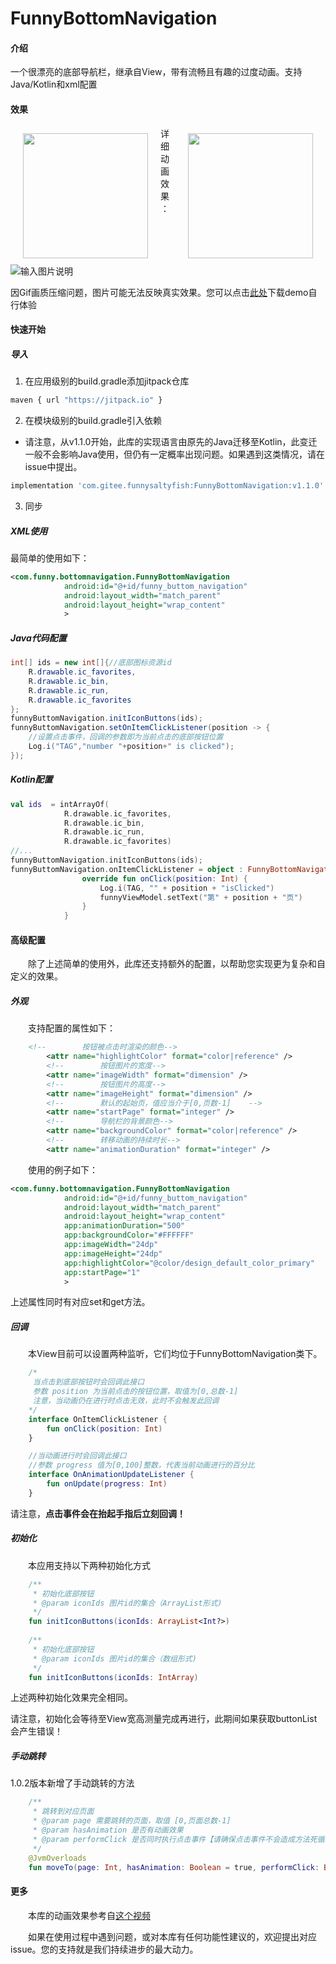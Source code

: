 # FunnyBottomNavigation

#### 介绍
一个很漂亮的底部导航栏，继承自View，带有流畅且有趣的过度动画。支持Java/Kotlin和xml配置

#### 效果

<p>
<div>
<img src="https://gitee.com/funnysaltyfish/FunnyBottomNavigation/raw/master/demo_show.gif" width="200" style="float:left;margin:10px 20px;"/>
<img src="https://gitee.com/funnysaltyfish/FunnyBottomNavigation/raw/master/custom_by_xml.png" width="200" style="float:right;margin:10px 20px;"/>
<div/>
</p>
详细动画效果：  

![输入图片说明](https://gitee.com/funnysaltyfish/FunnyBottomNavigation/raw/master/detail_gif.gif "在这里输入图片标题")   


因Gif画质压缩问题，图片可能无法反映真实效果。您可以点击[此处](https://gitee.com/funnysaltyfish/FunnyBottomNavigation/raw/master/demo-1.1.0.apk)下载demo自行体验

#### 快速开始
##### 导入
1. 在应用级别的build.gradle添加jitpack仓库

```bash
maven { url "https://jitpack.io" }
```

2. 在模块级别的build.gradle引入依赖
* 请注意，从v1.1.0开始，此库的实现语言由原先的Java迁移至Kotlin，此变迁一般不会影响Java使用，但仍有一定概率出现问题。如果遇到这类情况，请在issue中提出。

```bash
implementation 'com.gitee.funnysaltyfish:FunnyBottomNavigation:v1.1.0'
```
3. 同步

##### XML使用
最简单的使用如下：

```xml
<com.funny.bottomnavigation.FunnyBottomNavigation
            android:id="@+id/funny_buttom_navigation"
            android:layout_width="match_parent"
            android:layout_height="wrap_content"
            >
```
##### Java代码配置

```java
int[] ids = new int[]{//底部图标资源id
    R.drawable.ic_favorites,
    R.drawable.ic_bin,
    R.drawable.ic_run,
    R.drawable.ic_favorites
};
funnyButtomNavigation.initIconButtons(ids);
funnyButtomNavigation.setOnItemClickListener(position -> {
    //设置点击事件，回调的参数即为当前点击的底部按钮位置
    Log.i("TAG","number "+position+" is clicked");
});
```

##### Kotlin配置

```kotlin
val ids  = intArrayOf(
            R.drawable.ic_favorites,
            R.drawable.ic_bin,
            R.drawable.ic_run,
            R.drawable.ic_favorites)
//...
funnyButtomNavigation.initIconButtons(ids);
funnyButtomNavigation.onItemClickListener = object : FunnyBottomNavigation.OnItemClickListener{
                override fun onClick(position: Int) {
                    Log.i(TAG, "" + position + "isClicked")
                    funnyViewModel.setText("第" + position + "页")
                }
            }
```
#### 高级配置

&emsp;&emsp;除了上述简单的使用外，此库还支持额外的配置，以帮助您实现更为复杂和自定义的效果。
##### 外观
&emsp;&emsp;支持配置的属性如下：

```xml
	<!--        按钮被点击时渲染的颜色-->
        <attr name="highlightColor" format="color|reference" />
        <!--        按钮图片的宽度-->
        <attr name="imageWidth" format="dimension" />
        <!--        按钮图片的高度-->
        <attr name="imageHeight" format="dimension" />
        <!--        默认的起始页，值应当介于[0,页数-1]    -->
        <attr name="startPage" format="integer" />
        <!--        导航栏的背景颜色-->
        <attr name="backgroundColor" format="color|reference" />
        <!--        转移动画的持续时长-->
        <attr name="animationDuration" format="integer" />
```
&emsp;&emsp;使用的例子如下：

```xml
<com.funny.bottomnavigation.FunnyBottomNavigation
            android:id="@+id/funny_buttom_navigation"
            android:layout_width="match_parent"
            android:layout_height="wrap_content"
            app:animationDuration="500"
            app:backgroundColor="#FFFFFF"
            app:imageWidth="24dp"
            app:imageHeight="24dp"
            app:highlightColor="@color/design_default_color_primary"
            app:startPage="1"
            >
```

上述属性同时有对应set和get方法。

##### 回调
&emsp;&emsp;本View目前可以设置两种监听，它们均位于FunnyBottomNavigation类下。

```kotlin
    /*
     当点击到底部按钮时会回调此接口
     参数 position 为当前点击的按钮位置，取值为[0,总数-1]
     注意，当动画仍在进行时点击无效，此时不会触发此回调
    */
    interface OnItemClickListener {
        fun onClick(position: Int)
    }

    //当动画进行时会回调此接口
    //参数 progress 值为[0,100]整数，代表当前动画进行的百分比
    interface OnAnimationUpdateListener {
        fun onUpdate(progress: Int)
    }

```
请注意，**点击事件会在抬起手指后立刻回调！**



##### 初始化

&emsp;&emsp;本应用支持以下两种初始化方式

```kotlin
	/**
     * 初始化底部按钮
     * @param iconIds 图片id的集合（ArrayList形式)
     */
    fun initIconButtons(iconIds: ArrayList<Int?>) 
        
    /**
     * 初始化底部按钮
     * @param iconIds 图片id的集合（数组形式)
     */
    fun initIconButtons(iconIds: IntArray)
```

上述两种初始化效果完全相同。

请注意，初始化会等待至View宽高测量完成再进行，此期间如果获取buttonList会产生错误！



##### 手动跳转

1.0.2版本新增了手动跳转的方法

```kotlin
	/**
     * 跳转到对应页面
     * @param page 需要跳转的页面，取值 [0,页面总数-1]
     * @param hasAnimation 是否有动画效果
     * @param performClick 是否同时执行点击事件【请确保点击事件不会造成方法死循环】
     */
    @JvmOverloads
    fun moveTo(page: Int, hasAnimation: Boolean = true, performClick: Boolean = false)
```



#### 更多
&emsp;&emsp;本库的动画效果参考自[这个视频](https://www.bilibili.com/video/BV1Jp4y1q71U?t=66)

&emsp;&emsp;如果在使用过程中遇到问题，或对本库有任何功能性建议的，欢迎提出对应issue。您的支持就是我们持续进步的最大动力。

